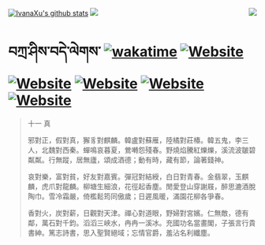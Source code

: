 [![IvanaXu's github stats](https://github-readme-stats.vercel.app/api?username=IvanaXu&theme=codeSTACKr)](https://github.com/anuraghazra/github-readme-stats)
<img align="right" src="https://github-readme-stats.vercel.app/api/top-langs/?username=IvanaXu&langs_count=8&theme=codeSTACKr" />
<img src="https://github-readme-stats.vercel.app/api/wakatime?username=IvanaXu&layout=compact&langs_count=8&theme=codeSTACKr&custom_title=Programming&nbsp;Times&nbsp;(Since&nbsp;Jul.29.2021)&range=all_time" />
# བཀྲ་ཤིས་བདེ་ལེགས་	[![wakatime](https://wakatime.com/badge/user/5043ee4a-e361-4607-9d47-d557f2005d05.svg)](https://wakatime.com/@5043ee4a-e361-4607-9d47-d557f2005d05)	[![Website](https://img.shields.io/website?label=&up_color=orange&up_message=Tianchi&url=https%3A%2F%2Fshields.io)](https://tianchi.aliyun.com/home/science/scienceDetail?userId=1095279182618)	[![Website](https://img.shields.io/website?label=&up_color=green&up_message=Yuque&url=https%3A%2F%2Fshields.io)](https://www.yuque.com/ivanaxu)	[![Website](https://img.shields.io/website?label=&up_color=yellow&up_message=Leetcode&url=https%3A%2F%2Fshields.io)](https://leetcode.cn/u/ivanaxu)	[![Website](https://img.shields.io/website?label=&up_color=violet&up_message=AIstudio&url=https%3A%2F%2Fshields.io)](https://aistudio.baidu.com/aistudio/personalcenter/thirdview/979775)	[![Website](https://img.shields.io/website?label=&up_color=red&up_message=Gitee&url=https%3A%2F%2Fshields.io)](https://gitee.com/IvanaXu)
> 十一 真
> 
> 邪對正，假對真，獬豸對麒麟。韓盧對蘇雁，陸橘對莊椿。韓五鬼，李三人，北魏對西秦。蟬鳴哀暮夏，鶯囀怨殘春。野燒焰騰紅爍爍，溪流波皺碧粼粼。行無蹤，居無廬，頌成酒德；動有時，藏有節，論著錢神。
> 
> 哀對樂，富對貧，好友對嘉賓。彈冠對結綬，白日對青春。金翡翠，玉麒麟，虎爪對龍麟。柳塘生細浪，花徑起香塵。閒愛登山穿謝屐，醉思漉酒脫陶巾。雪冷霜嚴，倚檻鬆筠同傲歲；日遲風暖，滿園花柳各爭春。
> 
> 香對火，炭對薪，日觀對天津。禪心對道眼，野婦對宮嬪。仁無敵，德有鄰，萬石對千鈞。滔滔三峽水，冉冉一溪冰。充國功名當畫閣，子張言行貴書紳。篤志詩書，思入聖賢絕域；忘情官爵，羞沾名利纖塵。
>
